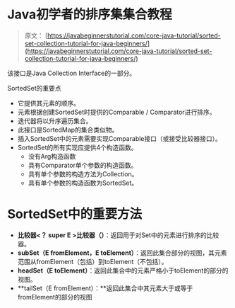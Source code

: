 # Java初学者的排序集集合教程

> 原文： [https://javabeginnerstutorial.com/core-java-tutorial/sorted-set-collection-tutorial-for-java-beginners/](https://javabeginnerstutorial.com/core-java-tutorial/sorted-set-collection-tutorial-for-java-beginners/)

该接口是Java Collection Interface的一部分。

SortedSet的重要点

*   它提供其元素的顺序。
*   元素根据创建SortedSet时提供的Comparable / Comparator进行排序。
*   迭代器将以升序遍历集合。
*   此接口是SortedMap的集合类似物。
*   插入SortedSet中的元素需要实现Comparable接口（或接受比较器接口）。
*   SortedSet的所有实现应提供4个构造函数。
    *   没有Arg构造函数
    *   具有Comparator单个参数的构造函数。
    *   具有单个参数的构造方法为Collection。
    *   具有单个参数的构造函数为SortedSet。

# SortedSet中的重要方法

*   **比较器<？ super E >比较器（）**：返回用于对Set中的元素进行排序的比较器。
*   **subSet（E fromElement，E toElement）**：返回此集合部分的视图，其元素范围从fromElement（包括）到toElement（不包括）。
*   **headSet（E toElement）**：返回此集合中的元素严格小于toElement的部分的视图。
*   **tailSet（E fromElement）：**返回此集合中其元素大于或等于fromElement的部分的视图